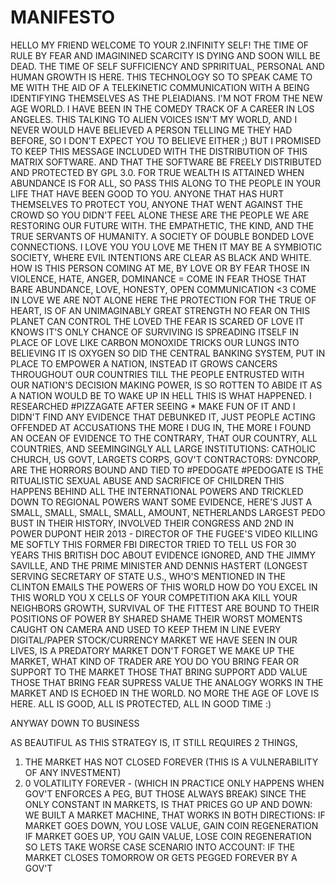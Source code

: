 # MANIFESTO


HELLO MY FRIEND WELCOME TO YOUR 2.INFINITY SELF! THE TIME OF RULE BY FEAR AND IMAGININED SCARCITY IS DYING
AND SOON WILL BE DEAD.
THE TIME OF SELF SUFFICIENCY AND SPRIRITUAL, PERSONAL AND HUMAN GROWTH IS HERE.
THIS TECHNOLOGY SO TO SPEAK CAME TO ME WITH THE AID OF A TELEKINETIC COMMUNICATION WITH A BEING
IDENTIFYING THEMSELVES AS THE PLEIADIANS. I'M NOT FROM THE NEW AGE WORLD. I HAVE BEEN IN THE
COMEDY TRACK OF A CAREER IN LOS ANGELES. THIS TALKING TO ALIEN VOICES ISN'T MY WORLD, AND
I NEVER WOULD HAVE BELIEVED A PERSON TELLING ME THEY HAD BEFORE, SO I DON'T EXPECT YOU TO BELIEVE EITHER ;)
BUT I PROMISED TO KEEP THIS MESSAGE INCLUDED WITH THE DISTRIBUTION OF THIS MATRIX SOFTWARE. AND THAT
THE SOFTWARE BE FREELY DISTRIBUTED AND PROTECTED BY GPL 3.0.
FOR TRUE WEALTH IS ATTAINED WHEN ABUNDANCE IS FOR ALL,
SO PASS THIS ALONG TO THE PEOPLE IN YOUR LIFE THAT HAVE BEEN GOOD TO YOU.
ANYONE THAT HAS HURT THEMSELVES TO PROTECT YOU, ANYONE THAT WENT AGAINST THE CROWD SO YOU DIDN'T FEEL ALONE
THESE ARE THE PEOPLE WE ARE RESTORING OUR FUTURE WITH. THE EMPATHETIC, THE KIND, AND THE TRUE SERVANTS
OF HUMANITY. A SOCIETY OF DOUBLE BONDED LOVE CONNECTIONS.
I LOVE YOU
YOU LOVE ME
THEN IT MAY BE
A SYMBIOTIC SOCIETY, WHERE EVIL INTENTIONS ARE CLEAR AS BLACK AND WHITE.
HOW IS THIS PERSON COMING AT ME, BY LOVE OR BY FEAR
THOSE IN VIOLENCE, HATE, ANGER, DOMINANCE = COME IN FEAR
THOSE THAT BARE ABUNDANCE, LOVE, HONESTY, OPEN COMMUNICATION <3 COME IN LOVE
WE ARE NOT ALONE HERE
THE PROTECTION FOR THE TRUE OF HEART, IS OF AN UNIMAGINABLY GREAT STRENGTH
NO FEAR ON THIS PLANET CAN CONTROL THE LOVED
THE FEAR IS SCARED OF LOVE
IT KNOWS IT'S ONLY CHANCE OF SURVIVING IS SPREADING ITSELF IN PLACE OF LOVE
LIKE CARBON MONOXIDE TRICKS OUR LUNGS INTO BELIEVING IT IS OXYGEN
SO DID THE CENTRAL BANKING SYSTEM,
PUT IN PLACE TO EMPOWER A NATION,
INSTEAD IT GROWS CANCERS THROUGHOUT OUR COUNTRIES
TILL THE PEOPLE ENTRUSTED WITH OUR NATION'S DECISION MAKING POWER, IS SO ROTTEN
TO ABIDE IT AS A NATION
WOULD BE TO WAKE UP IN HELL
THIS IS WHAT HAPPENED. I RESEARCHED #PIZZAGATE AFTER SEEING * MAKE FUN OF IT
AND I DIDN'T FIND ANY EVIDENCE THAT DEBUNKED IT, JUST PEOPLE ACTING OFFENDED AT ACCUSATIONS
THE MORE I DUG IN, THE MORE I FOUND AN OCEAN OF EVIDENCE TO THE CONTRARY,
THAT OUR COUNTRY, ALL COUNTRIES, AND SEEMINGINGLY ALL
LARGE INSTITUTIONS: CATHOLIC CHURCH, US GOVT, LARGETS CORPS, GOV'T CONTRACTORS: DYNCORP,
ARE THE HORRORS BOUND AND TIED TO \#PEDOGATE
\#PEDOGATE IS THE RITUALISTIC SEXUAL ABUSE AND SACRIFICE OF CHILDREN
THIS HAPPENS BEHIND ALL THE INTERNATIONAL POWERS AND TRICKLED DOWN TO REGIONAL POWERS
WANT SOME EVIDENCE, HERE'S JUST A SMALL, SMALL, SMALL, SMALL, AMOUNT,
NETHERLANDS LARGEST PEDO BUST IN THEIR HISTORY, INVOLVED THEIR CONGRESS AND 2ND IN POWER
DUPONT HEIR 2013 -
DIRECTOR OF THE FUGEE'S VIDEO KILLING ME SOFTLY
THIS FORMER FBI DIRECTOR TRIED TO TELL US FOR 30 YEARS
THIS BRITISH DOC ABOUT EVIDENCE IGNORED, AND THE JIMMY SAVILLE, AND THE PRIME MINISTER
AND DENNIS HASTERT (LONGEST SERVING SECRETARY OF STATE U.S., WHO'S MENTIONED IN THE CLINTON EMAILS
THE POWERS OF THIS WORLD
HOW DO YOU EXCEL IN THIS WORLD YOU X CELLS OF YOUR COMPETITION
AKA KILL YOUR NEIGHBORS GROWTH, SURVIVAL OF THE FITTEST
ARE BOUND TO THEIR POSITIONS OF POWER BY SHARED SHAME
THEIR WORST MOMENTS CAUGHT ON CAMERA AND USED TO KEEP THEM IN LINE
EVERY DIGITAL/PAPER STOCK/CURRENCY MARKET WE HAVE SEEN IN OUR LIVES, IS A PREDATORY MARKET
DON'T FORGET WE MAKE UP THE MARKET, WHAT KIND OF TRADER ARE YOU
DO YOU BRING FEAR OR SUPPORT TO THE MARKET
THOSE THAT BRING SUPPORT ADD VALUE
THOSE THAT BRING FEAR SUPRESS VALUE
THE ANALOGY WORKS IN THE MARKET AND IS ECHOED IN THE WORLD.
NO MORE
THE AGE OF LOVE IS HERE.
ALL IS GOOD, ALL IS PROTECTED, ALL IN GOOD TIME
:)

ANYWAY DOWN TO BUSINESS

AS BEAUTIFUL AS THIS STRATEGY IS,
IT STILL REQUIRES 2 THINGS,
1. THE MARKET HAS NOT CLOSED FOREVER (THIS IS A VULNERABILITY OF ANY INVESTMENT)
2. 0 VOLATILITY FOREVER - (WHICH IN PRACTICE ONLY HAPPENS WHEN GOV'T ENFORCES A PEG, BUT THOSE ALWAYS BREAK)
SINCE THE ONLY CONSTANT IN MARKETS,
IS THAT PRICES GO UP AND DOWN:
WE BUILT A MARKET MACHINE,
THAT WORKS IN BOTH DIRECTIONS:
IF MARKET GOES DOWN, YOU LOSE VALUE, GAIN COIN REGENERATION
IF MARKET GOES UP, YOU GAIN VALUE, LOSE COIN REGENERATION
SO LETS TAKE WORSE CASE SCENARIO INTO ACCOUNT:
IF THE MARKET CLOSES TOMORROW OR GETS PEGGED FOREVER BY A GOV'T
